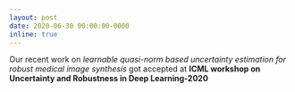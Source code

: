 ```yaml
---
layout: post
date: 2020-06-30 00:00:00-0000
inline: true
---
```


Our recent work on *learnable quasi-norm based uncertainty estimation for robust medical image synthesis* got accepted at
**ICML workshop on Uncertainty and Robustness in Deep Learning-2020**

